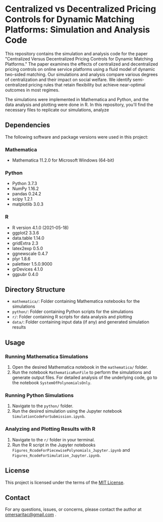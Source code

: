 # Centralized vs Decentralized Pricing Controls for Dynamic Matching Platforms: Simulation and Analysis Code

This repository contains the simulation and analysis code for the paper "Centralized Versus Decentralized Pricing Controls for Dynamic Matching Platforms." The paper examines the effects of centralized and decentralized pricing controls on online service platforms using a fluid model of dynamic two-sided matching. Our simulations and analysis compare various degrees of centralization and their impact on social welfare. We identify semi-centralized pricing rules that retain flexibility but achieve near-optimal outcomes in most regimes.

The simulations were implemented in Mathematica and Python, and the data analysis and plotting were done in R. In this repository, you'll find the necessary files to replicate our simulations, analyze

## Dependencies

The following software and package versions were used in this project:

### Mathematica

- Mathematica 11.2.0 for Microsoft Windows (64-bit)

### Python

- Python 3.7.3
- NumPy 1.16.2
- pandas 0.24.2
- scipy 1.2.1
- matplotlib 3.0.3

### R

- R version 4.1.0 (2021-05-18)
- ggplot2 3.3.6
- data.table 1.14.0
- gridExtra 2.3
- latex2exp 0.5.0
- ggnewscale 0.4.7
- plyr 1.8.6
- paletteer 1.5.0.9000
- grDevices 4.1.0
- ggpubr 0.4.0


## Directory Structure

- `mathematica/`: Folder containing Mathematica notebooks for the simulations
- `python/`: Folder containing Python scripts for the simulations
- `r/`: Folder containing R scripts for data analysis and plotting
- `data/`: Folder containing input data (if any) and generated simulation results

## Usage

### Running Mathematica Simulations

1. Open the desired Mathematica notebook in the `mathematica/` folder.
2. Run the notebook `MathematicaRunFile` to perform the simulations and generate output files. For detailed analysis of the underlying code, go to the notebook `SystemOfPolynomialsOnly`.

### Running Python Simulations

1. Navigate to the `python/` folder.
2. Run the desired simulation using the Jupyter notebook `SimulationCodeForSubmission.ipynb`.

### Analyzing and Plotting Results with R

1. Navigate to the `r/` folder in your terminal.
2. Run the R script in the Jupyter notebooks `Figures_RcodeForPiecewisePolynomials_Jupyter.ipynb` and `Figures_RcodeForSimulation_Jupyter.ipynb`.

## License

This project is licensed under the terms of the [MIT License](LICENSE).

## Contact

For any questions, issues, or concerns, please contact the author at omersaritac@gmail.com .


